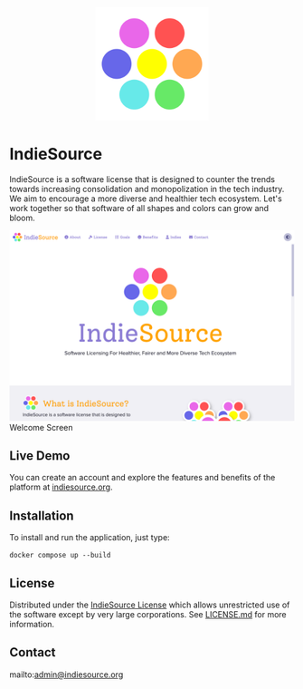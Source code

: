 <p align="center" style="text-align:center">
	<img src="images/logos/logo.svg" width="200">
</p>

# IndieSource

IndieSource is a software license that is designed to counter the trends towards increasing consolidation and monopolization in the tech industry. We aim to encourage a more diverse and healthier tech ecosystem. Let's work together so that software of all shapes and colors can grow and bloom.

![Screen Shot](images/screen-shots/welcome.png)
Welcome Screen

## Live Demo

You can create an account and explore the features and benefits of the platform at [indiesource.org](https://indiesource.org).

## Installation

To install and run the application, just type:
```
docker compose up --build
```

## License

Distributed under the <a href="https://indiesource.org/">IndieSource License</a> which allows unrestricted use of the software except by very large corporations. See [LICENSE.md](LICENSE.md) for more information.

## Contact

mailto:admin@indiesource.org
